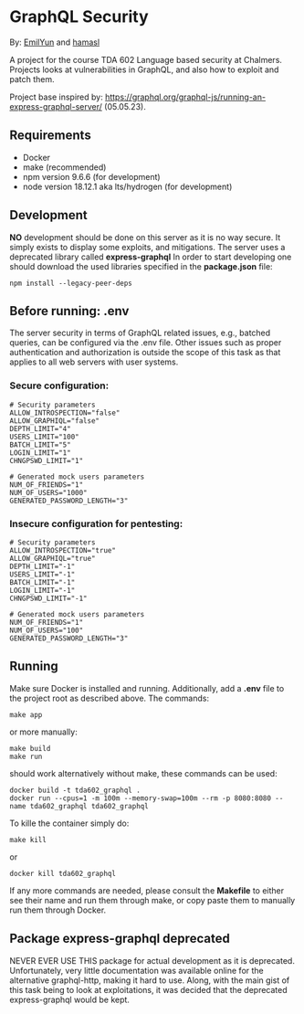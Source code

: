 # GraphQL Security

By: [EmilYun](https://github.com/EmilYun) and [hamasl](https://github.com/hamasl)

A project for the course TDA 602 Language based security at Chalmers. Projects looks at vulnerabilities in GraphQL, and also how to exploit and patch them.

Project base inspired by: https://graphql.org/graphql-js/running-an-express-graphql-server/ (05.05.23).

## Requirements

- Docker
- make (recommended)
- npm version 9.6.6 (for development)
- node version 18.12.1 aka lts/hydrogen (for development)

## Development

**NO** development should be done on this server as it is no way secure. It simply exists to display some exploits, and mitigations. The server uses a deprecated library called **express-graphql**
In order to start developing one should download the used libraries specified in the **package.json** file:

```
npm install --legacy-peer-deps
```

## Before running: .env

The server security in terms of GraphQL related issues, e.g., batched queries, can be configured via the .env file. Other issues such as proper authentication and authorization is outside the scope of this task as that applies to all web servers with user systems.

### Secure configuration:

```
# Security parameters
ALLOW_INTROSPECTION="false"
ALLOW_GRAPHIQL="false"
DEPTH_LIMIT="4"
USERS_LIMIT="100"
BATCH_LIMIT="5"
LOGIN_LIMIT="1"
CHNGPSWD_LIMIT="1"

# Generated mock users parameters
NUM_OF_FRIENDS="1"
NUM_OF_USERS="1000"
GENERATED_PASSWORD_LENGTH="3"
```

### Insecure configuration for pentesting:

```
# Security parameters
ALLOW_INTROSPECTION="true"
ALLOW_GRAPHIQL="true"
DEPTH_LIMIT="-1"
USERS_LIMIT="-1"
BATCH_LIMIT="-1"
LOGIN_LIMIT="-1"
CHNGPSWD_LIMIT="-1"

# Generated mock users parameters
NUM_OF_FRIENDS="1"
NUM_OF_USERS="100"
GENERATED_PASSWORD_LENGTH="3"
```

## Running

Make sure Docker is installed and running. Additionally, add a **.env** file to the project root as described above. The commands:

```
make app
```

or more manually:

```
make build
make run
```

should work alternatively without make, these commands can be used:

```
docker build -t tda602_graphql .
docker run --cpus=1 -m 100m --memory-swap=100m --rm -p 8080:8080 --name tda602_graphql tda602_graphql
```

To kille the container simply do:

```
make kill
```

or

```
docker kill tda602_graphql
```

If any more commands are needed, please consult the **Makefile** to either see their name and run them through make, or copy paste them to manually run them through Docker.

## Package express-graphql deprecated

NEVER EVER USE THIS package for actual development as it is deprecated. Unfortunately, very little documentation was available online for the alternative graphql-http, making it hard to use. Along, with the main gist of this task being to look at exploitations, it was decided that the deprecated express-graphql would be kept.

